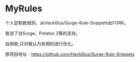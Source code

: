 # MyRules
个人定制款规则，从Hackl0us/Surge-Rule-Snippets处FORK。

取消了对Surge，Potatso 2等的支持。

自用款,只对我认为有用的进行优化。

原项目地址：https://github.com/Hackl0us/Surge-Rule-Snippets
